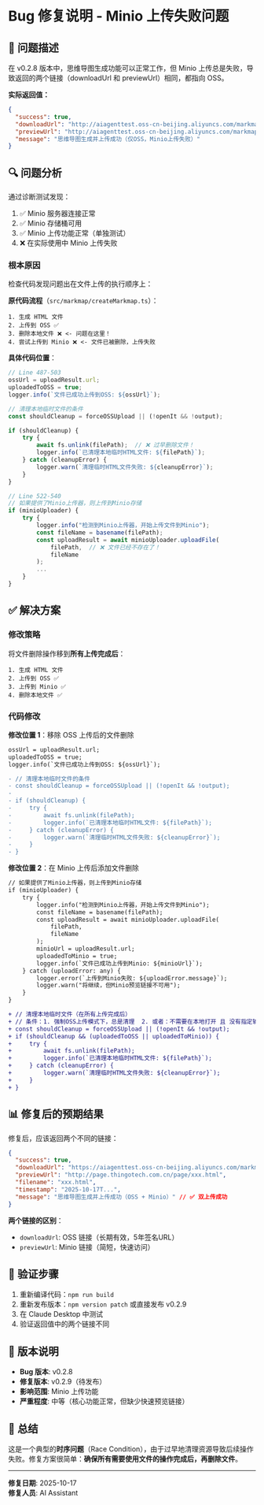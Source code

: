 # Bug 修复说明 - Minio 上传失败问题

## 🐛 问题描述

在 v0.2.8 版本中，思维导图生成功能可以正常工作，但 Minio 上传总是失败，导致返回的两个链接（downloadUrl 和 previewUrl）相同，都指向 OSS。

**实际返回值：**

```json
{
  "success": true,
  "downloadUrl": "http://aiagenttest.oss-cn-beijing.aliyuncs.com/markmap/xxx.html?...",
  "previewUrl": "http://aiagenttest.oss-cn-beijing.aliyuncs.com/markmap/xxx.html?...",
  "message": "思维导图生成并上传成功（仅OSS，Minio上传失败）"
}
```

## 🔍 问题分析

通过诊断测试发现：

1. ✅ Minio 服务器连接正常
2. ✅ Minio 存储桶可用
3. ✅ Minio 上传功能正常（单独测试）
4. ❌ 在实际使用中 Minio 上传失败

### 根本原因

检查代码发现问题出在文件上传的执行顺序上：

**原代码流程**（`src/markmap/createMarkmap.ts`）：

```
1. 生成 HTML 文件
2. 上传到 OSS ✅
3. 删除本地文件 ❌ <- 问题在这里！
4. 尝试上传到 Minio ❌ <- 文件已被删除，上传失败
```

**具体代码位置**：

```typescript:src/markmap/createMarkmap.ts
// Line 487-503
ossUrl = uploadResult.url;
uploadedToOSS = true;
logger.info(`文件已成功上传到OSS: ${ossUrl}`);

// 清理本地临时文件的条件
const shouldCleanup = forceOSSUpload || (!openIt && !output);

if (shouldCleanup) {
    try {
        await fs.unlink(filePath);  // ❌ 过早删除文件！
        logger.info(`已清理本地临时HTML文件: ${filePath}`);
    } catch (cleanupError) {
        logger.warn(`清理临时HTML文件失败: ${cleanupError}`);
    }
}

// Line 522-540
// 如果提供了Minio上传器，则上传到Minio存储
if (minioUploader) {
    try {
        logger.info("检测到Minio上传器，开始上传文件到Minio");
        const fileName = basename(filePath);
        const uploadResult = await minioUploader.uploadFile(
            filePath,  // ❌ 文件已经不存在了！
            fileName
        );
        ...
    }
}
```

## ✅ 解决方案

### 修改策略

将文件删除操作移到**所有上传完成后**：

```
1. 生成 HTML 文件
2. 上传到 OSS ✅
3. 上传到 Minio ✅
4. 删除本地文件 ✅
```

### 代码修改

**修改位置 1**：移除 OSS 上传后的文件删除

```diff
ossUrl = uploadResult.url;
uploadedToOSS = true;
logger.info(`文件已成功上传到OSS: ${ossUrl}`);

- // 清理本地临时文件的条件
- const shouldCleanup = forceOSSUpload || (!openIt && !output);
-
- if (shouldCleanup) {
-     try {
-         await fs.unlink(filePath);
-         logger.info(`已清理本地临时HTML文件: ${filePath}`);
-     } catch (cleanupError) {
-         logger.warn(`清理临时HTML文件失败: ${cleanupError}`);
-     }
- }
```

**修改位置 2**：在 Minio 上传后添加文件删除

```diff
// 如果提供了Minio上传器，则上传到Minio存储
if (minioUploader) {
    try {
        logger.info("检测到Minio上传器，开始上传文件到Minio");
        const fileName = basename(filePath);
        const uploadResult = await minioUploader.uploadFile(
            filePath,
            fileName
        );
        minioUrl = uploadResult.url;
        uploadedToMinio = true;
        logger.info(`文件已成功上传到Minio: ${minioUrl}`);
    } catch (uploadError: any) {
        logger.error(`上传到Minio失败: ${uploadError.message}`);
        logger.warn("将继续，但Minio预览链接不可用");
    }
}

+ // 清理本地临时文件（在所有上传完成后）
+ // 条件：1. 强制OSS上传模式下，总是清理  2. 或者：不需要在本地打开 且 没有指定输出路径
+ const shouldCleanup = forceOSSUpload || (!openIt && !output);
+ if (shouldCleanup && (uploadedToOSS || uploadedToMinio)) {
+     try {
+         await fs.unlink(filePath);
+         logger.info(`已清理本地临时HTML文件: ${filePath}`);
+     } catch (cleanupError) {
+         logger.warn(`清理临时HTML文件失败: ${cleanupError}`);
+     }
+ }
```

## 📊 修复后的预期结果

修复后，应该返回两个不同的链接：

```json
{
  "success": true,
  "downloadUrl": "https://aiagenttest.oss-cn-beijing.aliyuncs.com/markmap/xxx.html?Expires=...",
  "previewUrl": "http://page.thingotech.com.cn/page/xxx.html",
  "filename": "xxx.html",
  "timestamp": "2025-10-17T...",
  "message": "思维导图生成并上传成功（OSS + Minio）" // ✅ 双上传成功
}
```

**两个链接的区别**：

- `downloadUrl`: OSS 链接（长期有效，5年签名URL）
- `previewUrl`: Minio 链接（简短，快速访问）

## 🧪 验证步骤

1. 重新编译代码：`npm run build`
2. 重新发布版本：`npm version patch` 或直接发布 v0.2.9
3. 在 Claude Desktop 中测试
4. 验证返回值中的两个链接不同

## 📝 版本说明

- **Bug 版本**: v0.2.8
- **修复版本**: v0.2.9（待发布）
- **影响范围**: Minio 上传功能
- **严重程度**: 中等（核心功能正常，但缺少快速预览链接）

## 🎯 总结

这是一个典型的**时序问题**（Race Condition），由于过早地清理资源导致后续操作失败。修复方案很简单：**确保所有需要使用文件的操作完成后，再删除文件**。

---

**修复日期**: 2025-10-17  
**修复人员**: AI Assistant
